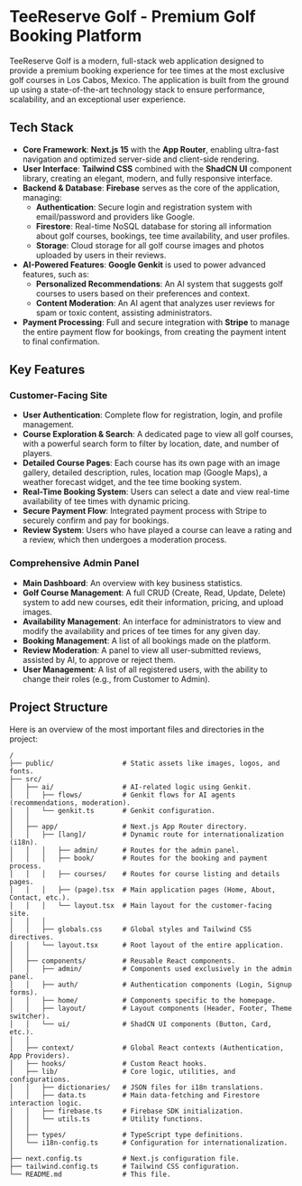 # TeeReserve Golf - Premium Golf Booking Platform

TeeReserve Golf is a modern, full-stack web application designed to provide a premium booking experience for tee times at the most exclusive golf courses in Los Cabos, Mexico. The application is built from the ground up using a state-of-the-art technology stack to ensure performance, scalability, and an exceptional user experience.

## Tech Stack

- **Core Framework**: **Next.js 15** with the **App Router**, enabling ultra-fast navigation and optimized server-side and client-side rendering.
- **User Interface**: **Tailwind CSS** combined with the **ShadCN UI** component library, creating an elegant, modern, and fully responsive interface.
- **Backend & Database**: **Firebase** serves as the core of the application, managing:
    - **Authentication**: Secure login and registration system with email/password and providers like Google.
    - **Firestore**: Real-time NoSQL database for storing all information about golf courses, bookings, tee time availability, and user profiles.
    - **Storage**: Cloud storage for all golf course images and photos uploaded by users in their reviews.
- **AI-Powered Features**: **Google Genkit** is used to power advanced features, such as:
    - **Personalized Recommendations**: An AI system that suggests golf courses to users based on their preferences and context.
    - **Content Moderation**: An AI agent that analyzes user reviews for spam or toxic content, assisting administrators.
- **Payment Processing**: Full and secure integration with **Stripe** to manage the entire payment flow for bookings, from creating the payment intent to final confirmation.

## Key Features

### Customer-Facing Site

- **User Authentication**: Complete flow for registration, login, and profile management.
- **Course Exploration & Search**: A dedicated page to view all golf courses, with a powerful search form to filter by location, date, and number of players.
- **Detailed Course Pages**: Each course has its own page with an image gallery, detailed description, rules, location map (Google Maps), a weather forecast widget, and the tee time booking system.
- **Real-Time Booking System**: Users can select a date and view real-time availability of tee times with dynamic pricing.
- **Secure Payment Flow**: Integrated payment process with Stripe to securely confirm and pay for bookings.
- **Review System**: Users who have played a course can leave a rating and a review, which then undergoes a moderation process.

### Comprehensive Admin Panel

- **Main Dashboard**: An overview with key business statistics.
- **Golf Course Management**: A full CRUD (Create, Read, Update, Delete) system to add new courses, edit their information, pricing, and upload images.
- **Availability Management**: An interface for administrators to view and modify the availability and prices of tee times for any given day.
- **Booking Management**: A list of all bookings made on the platform.
- **Review Moderation**: A panel to view all user-submitted reviews, assisted by AI, to approve or reject them.
- **User Management**: A list of all registered users, with the ability to change their roles (e.g., from Customer to Admin).

## Project Structure

Here is an overview of the most important files and directories in the project:

```
/
├── public/                 # Static assets like images, logos, and fonts.
├── src/
│   ├── ai/                 # AI-related logic using Genkit.
│   │   ├── flows/          # Genkit flows for AI agents (recommendations, moderation).
│   │   └── genkit.ts       # Genkit configuration.
│   │
│   ├── app/                # Next.js App Router directory.
│   │   ├── [lang]/         # Dynamic route for internationalization (i18n).
│   │   │   ├── admin/      # Routes for the admin panel.
│   │   │   ├── book/       # Routes for the booking and payment process.
│   │   │   ├── courses/    # Routes for course listing and details pages.
│   │   │   ├── (page).tsx  # Main application pages (Home, About, Contact, etc.).
│   │   │   └── layout.tsx  # Main layout for the customer-facing site.
│   │   │
│   │   ├── globals.css     # Global styles and Tailwind CSS directives.
│   │   └── layout.tsx      # Root layout of the entire application.
│   │
│   ├── components/         # Reusable React components.
│   │   ├── admin/          # Components used exclusively in the admin panel.
│   │   ├── auth/           # Authentication components (Login, Signup forms).
│   │   ├── home/           # Components specific to the homepage.
│   │   ├── layout/         # Layout components (Header, Footer, Theme switcher).
│   │   └── ui/             # ShadCN UI components (Button, Card, etc.).
│   │
│   ├── context/            # Global React contexts (Authentication, App Providers).
│   ├── hooks/              # Custom React hooks.
│   ├── lib/                # Core logic, utilities, and configurations.
│   │   ├── dictionaries/   # JSON files for i18n translations.
│   │   ├── data.ts         # Main data-fetching and Firestore interaction logic.
│   │   ├── firebase.ts     # Firebase SDK initialization.
│   │   └── utils.ts        # Utility functions.
│   │
│   ├── types/              # TypeScript type definitions.
│   └── i18n-config.ts      # Configuration for internationalization.
│
├── next.config.ts          # Next.js configuration file.
├── tailwind.config.ts      # Tailwind CSS configuration.
└── README.md               # This file.
```
